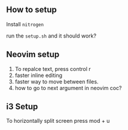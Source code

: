 ## How to setup 

Install  `nitrogen`

run the `setup.sh` and it should work? 

## Neovim setup
1. To repalce text, press control r
2. faster inline editing
3. faster way to move between files.
4. how to go to next argument in neovim coc?

## i3 Setup

To horizontally split screen press mod + u


